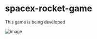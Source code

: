 # spacex-rocket-game
This game is being developed


![image](https://github.com/jlucioDev/spacex-rocket-game/assets/56774625/5050585b-07a6-47e2-a672-f86f05a9d366)
